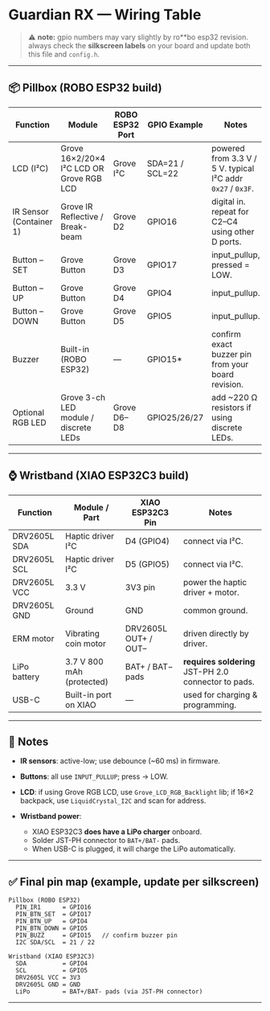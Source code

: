 # Guardian RX — Wiring Table

> ⚠️ **note:** gpio numbers may vary slightly by ro\*\*bo esp32 revision. always check the **silkscreen labels** on your board and update both this file and `config.h`.

---

## 📦 Pillbox (ROBO ESP32 build)

| Function                | Module                                   | ROBO ESP32 Port | GPIO Example    | Notes                                                       |
| ----------------------- | ---------------------------------------- | --------------- | --------------- | ----------------------------------------------------------- |
| LCD (I²C)               | Grove 16×2/20×4 I²C LCD OR Grove RGB LCD | Grove I²C       | SDA=21 / SCL=22 | powered from 3.3 V / 5 V. typical I²C addr `0x27` / `0x3F`. |
| IR Sensor (Container 1) | Grove IR Reflective / Break-beam         | Grove D2        | GPIO16          | digital in. repeat for C2–C4 using other D ports.           |
| Button – SET            | Grove Button                             | Grove D3        | GPIO17          | input\_pullup, pressed = LOW.                               |
| Button – UP             | Grove Button                             | Grove D4        | GPIO4           | input\_pullup.                                              |
| Button – DOWN           | Grove Button                             | Grove D5        | GPIO5           | input\_pullup.                                              |
| Buzzer                  | Built-in (ROBO ESP32)                    | —               | GPIO15\*        | confirm exact buzzer pin from your board revision.          |
| Optional RGB LED        | Grove 3-ch LED module / discrete LEDs    | Grove D6–D8     | GPIO25/26/27    | add \~220 Ω resistors if using discrete LEDs.               |

---

## ⌚ Wristband (XIAO ESP32C3 build)

| Function     | Module / Part             | XIAO ESP32C3 Pin     | Notes                                                |
| ------------ | ------------------------- | -------------------- | ---------------------------------------------------- |
| DRV2605L SDA | Haptic driver I²C         | D4 (GPIO4)           | connect via I²C.                                     |
| DRV2605L SCL | Haptic driver I²C         | D5 (GPIO5)           | connect via I²C.                                     |
| DRV2605L VCC | 3.3 V                     | 3V3 pin              | power the haptic driver + motor.                     |
| DRV2605L GND | Ground                    | GND                  | common ground.                                       |
| ERM motor    | Vibrating coin motor      | DRV2605L OUT+ / OUT− | driven directly by driver.                           |
| LiPo battery | 3.7 V 800 mAh (protected) | BAT+ / BAT− pads     | **requires soldering** JST-PH 2.0 connector to pads. |
| USB-C        | Built-in port on XIAO     | —                    | used for charging & programming.                     |

---

## 🔧 Notes

* **IR sensors**: active-low; use debounce (\~60 ms) in firmware.
* **Buttons**: all use `INPUT_PULLUP`; press → LOW.
* **LCD**: if using Grove RGB LCD, use `Grove_LCD_RGB_Backlight` lib; if 16×2 backpack, use `LiquidCrystal_I2C` and scan for address.
* **Wristband power**:

  * XIAO ESP32C3 **does have a LiPo charger** onboard.
  * Solder JST-PH connector to `BAT+/BAT-` pads.
  * When USB-C is plugged, it will charge the LiPo automatically.

---

## ✅ Final pin map (example, update per silkscreen)

```text
Pillbox (ROBO ESP32)
  PIN_IR1      = GPIO16
  PIN_BTN_SET  = GPIO17
  PIN_BTN_UP   = GPIO4
  PIN_BTN_DOWN = GPIO5
  PIN_BUZZ     = GPIO15   // confirm buzzer pin
  I2C SDA/SCL  = 21 / 22

Wristband (XIAO ESP32C3)
  SDA          = GPIO4
  SCL          = GPIO5
  DRV2605L VCC = 3V3
  DRV2605L GND = GND
  LiPo         = BAT+/BAT- pads (via JST-PH connector)
```

---
